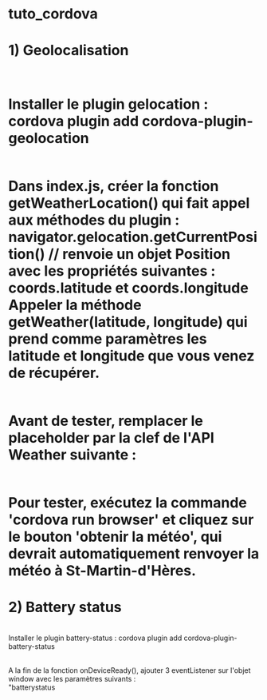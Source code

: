 # tuto_cordova

<h1>1) Geolocalisation<h1>

<br>Installer le plugin gelocation : cordova plugin add cordova-plugin-geolocation

<br>Dans index.js, créer la fonction getWeatherLocation() qui fait appel aux méthodes du plugin :
navigator.gelocation.getCurrentPosition() // renvoie un objet Position avec les propriétés suivantes : coords.latitude et coords.longitude
Appeler la méthode getWeather(latitude, longitude) qui prend comme paramètres les latitude et longitude que vous venez de récupérer.

<br>Avant de tester, remplacer le placeholder par la clef de l'API Weather suivante : 

<br>Pour tester, exécutez la commande 'cordova run browser' et cliquez sur le bouton 'obtenir la météo', qui devrait automatiquement renvoyer la météo à St-Martin-d'Hères.

<h1>2) Battery status</h1>
<br>Installer le plugin battery-status : cordova plugin add cordova-plugin-battery-status

<br>A la fin de la fonction onDeviceReady(), ajouter 3 eventListener sur l'objet window avec les paramètres suivants :
<br>"batterystatus
